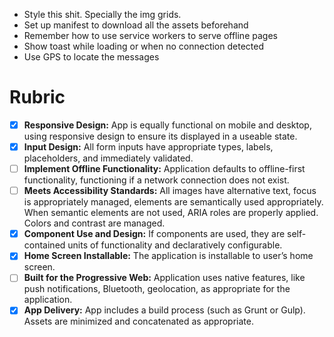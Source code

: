 * Style this shit. Specially the img grids.
* Set up manifest to download all the assets beforehand
* Remember how to use service workers to serve offline pages
* Show toast while loading or when no connection detected
* Use GPS to locate the messages

# Rubric

- [x] **Responsive Design:** App is equally functional on mobile and desktop, using responsive design to ensure its displayed in a useable state.
- [x] **Input Design:** All form inputs have appropriate types, labels, placeholders, and immediately validated.
- [ ] **Implement Offline Functionality:** Application defaults to offline-first functionality, functioning if a network connection does not exist.
- [ ] **Meets Accessibility Standards:** All images have alternative text, focus is appropriately managed, elements are semantically used appropriately. When semantic elements are not used, ARIA roles are properly applied. Colors and contrast are managed.
- [x] **Component Use and Design:** If components are used, they are self-contained units of functionality and declaratively configurable.
- [x] **Home Screen Installable:** The application is installable to user’s home screen.
- [ ] **Built for the Progressive Web:** Application uses native features, like push notifications, Bluetooth, geolocation, as appropriate for the application.
- [x] **App Delivery:** App includes a build process (such as Grunt or Gulp). Assets are minimized and concatenated as appropriate.
